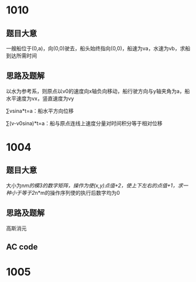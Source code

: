 1010
====

题目大意
--------

一艘船位于(0,a)，向(0,0)驶去，船头始终指向(0,0)，船速为va，水速为vb，求船到达所需时间

思路及题解
----------

以水为参考系，则原点以v0的速度向x轴负向移动，船行驶方向与y轴夹角为a，船水平速度为vx，竖直速度为vy

∑vsina*t=a：船水平方向位移

∑(v-v0sina)*t=a：船与原点连线上速度分量对时间积分等于相对位移

1004
====

题目大意
--------

大小为n*m的模3的数字矩阵，操作为使(x,y)点值+2，使上下左右的点值+1，求一种小于等于2*n*m的操作序列使的执行后数字均为0

思路及题解
----------

高斯消元

AC code
-------

1005
====
